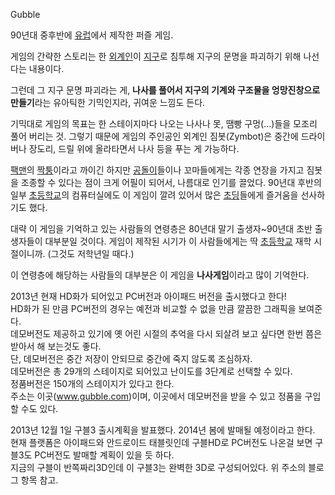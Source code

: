 Gubble

90년대 중후반에 [유럽](%EC%9C%A0%EB%9F%BD.md)에서 제작한 퍼즐 게임.

게임의 간략한 스토리는 한 [외계인](%EC%99%B8%EA%B3%84%EC%9D%B8.md)이
[지구](%EC%A7%80%EA%B5%AC.md)로 침투해 지구의 문명을 파괴하기 위해 나선다는 내용이다.

그런데 그 지구 문명 파괴라는 게, **나사를 풀어서 지구의 기계와 구조물을 엉망진창으로 만들기**라는 유아틱한 기믹인지라, 귀여운 느낌도
든다.

기믹대로 게임의 목표는 한 스테이지마다 나오는 나사나 못, 땜빵 구멍(…)들을 모조리 풀어 버리는 것. 그렇기 때문에 게임의 주인공인 외계인
짐봇(Zymbot)은 중간에 드라이버나 장도리, 드릴 위에 올라타면서 나사 등을 푸는 게 가능하다.

[팩맨](%ED%8C%A9%EB%A7%A8.md)의 [짝퉁](%EC%A7%9D%ED%89%81.md)이라고 까이긴 하지만
[공돌이](%EA%B3%B5%EB%8F%8C%EC%9D%B4.md)들이나 꼬마들에게는 각종 연장을 가지고 짐봇을 조종할 수 있다는 점이
크게 어필이 되어서, 나름대로 인기를 끌었다. 90년대 후반의 일부
[초등학교](%EC%B4%88%EB%93%B1%ED%95%99%EA%B5%90.md)의 컴퓨터실에도 이 게임이 깔려 있어서 많은
[초딩](%EC%B4%88%EB%94%A9.md)들에게 즐거움을 선사하기도 했다.

대략 이 게임을 기억하고 있는 사람들의 연령층은 80년대 말기 출생자~90년대 초반 출생자들이 대부분일 것이다. 게임이 제작된 시기가 이
사람들에게는 딱 [초등학교](%EC%B4%88%EB%93%B1%ED%95%99%EA%B5%90.md) 재학 시절이니까. (그것도
저학년일 때다.)

이 연령층에 해당하는 사람들의 대부분은 이 게임을 **나사게임**이라고 많이 기억한다.

2013년 현재 HD화가 되어있고 PC버전과 아이패드 버전을 출시했다고 한다!  
HD화가 된 만큼 PC버전의 경우는 예전과 비교할 수 없을 만큼 깔끔한 그래픽을 보여준다.  
데모버전도 제공하고 있기에 옛 어린 시절의 추억을 다시 되살려 보고 싶다면 한번 쯤은 받아서 해 보는것도 좋다.  
단, 데모버전은 중간 저장이 안되므로 중간에 죽지 않도록 조심하자.  
데모버전은 총 29개의 스테이지로 되어있고 난이도를 3단계로 선택할 수 있다.  
정품버전은 150개의 스테이지가 있다고 한다.  
주소는 이곳(www.gubble.com)이며, 이곳에서 데모버전을 받을 수 있고 정품을 구입할 수도 있다.

2013년 12월 1일 구블3 출시계획을 발표했다. 2014년 봄에 발매될 예정이라고 한다. 현재 플랫폼은 아이패드와 안드로이드 태블릿인데
구블HD로 PC버전도 나온걸 보면 구블3도 PC버전도 발매할 계획이 있을 듯 하다.  
지금의 구블이 반쪽짜리3D인데 이 구블3는 완벽한 3D로 구성되어있다. 위 주소의 블로그 항목 참고.

